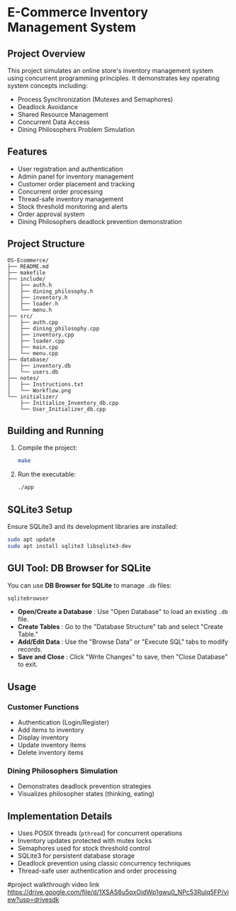 
# E-Commerce Inventory Management System

## Project Overview

This project simulates an online store's inventory management system using concurrent programming principles. It demonstrates key operating system concepts including:

* Process Synchronization (Mutexes and Semaphores)
* Deadlock Avoidance
* Shared Resource Management
* Concurrent Data Access
* Dining Philosophers Problem Simulation

## Features

* User registration and authentication
* Admin panel for inventory management
* Customer order placement and tracking
* Concurrent order processing
* Thread-safe inventory management
* Stock threshold monitoring and alerts
* Order approval system
* Dining Philosophers deadlock prevention demonstration

## Project Structure

```
OS-Ecommerce/
├── README.md
├── makefile
├── include/
│   ├── auth.h
│   ├── dining_philosophy.h
│   ├── inventory.h
│   ├── loader.h
│   └── menu.h
├── src/
│   ├── auth.cpp
│   ├── dining_philosophy.cpp
│   ├── inventory.cpp
│   ├── loader.cpp
│   ├── main.cpp
│   └── menu.cpp
├── database/
│   ├── inventory.db
│   └── users.db
├── notes/
│   ├── Instructions.txt
│   └── Workflow.png
└── initializer/
    ├── Initialize_Inventory_db.cpp
    └── User_Initializer_db.cpp
```

## Building and Running

1. Compile the project:
   ```bash
   make
   ```
2. Run the executable:
   ```bash
   ./app
   ```

## SQLite3 Setup

Ensure SQLite3 and its development libraries are installed:

```bash
sudo apt update
sudo apt install sqlite3 libsqlite3-dev
```

## GUI Tool: DB Browser for SQLite

You can use **DB Browser for SQLite** to manage `.db` files:

```bash
sqlitebrowser
```

* **Open/Create a Database** : Use "Open Database" to load an existing `.db` file.
* **Create Tables** : Go to the "Database Structure" tab and select "Create Table."
* **Add/Edit Data** : Use the "Browse Data" or "Execute SQL" tabs to modify records.
* **Save and Close** : Click "Write Changes" to save, then "Close Database" to exit.

## Usage

### Customer Functions

* Authentication (Login/Register)
* Add items to inventory
* Display inventory
* Update inventory items
* Delete inventory items

### Dining Philosophers Simulation

* Demonstrates deadlock prevention strategies
* Visualizes philosopher states (thinking, eating)

## Implementation Details

* Uses POSIX threads (`pthread`) for concurrent operations
* Inventory updates protected with mutex locks
* Semaphores used for stock threshold control
* SQLite3 for persistent database storage
* Deadlock prevention using classic concurrency techniques
* Thread-safe user authentication and order processing

#project walkthrough video link
 https://drive.google.com/file/d/1XSAS6u5qxOidWp1gwu0_NPc53Rulq5FP/view?usp=drivesdk